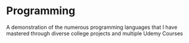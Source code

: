 # Programming
A demonstration of the numerous programming languages that I have mastered through diverse college projects and multiple Udemy Courses
